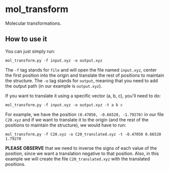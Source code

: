 # mol_transform

Molecular transformations.

## How to use it

You can just simply run:
```
mol_transform.py -f input.xyz -o output.xyz
```
The `-f` tag stands for `file` and will open the file named `input.xyz`, center the first position into the origin and translate the rest of positions to maintain the structure. The `-o` tag stands for `output`, meaning that you need to add the output path (in our example is `output.xyz`).

If you want to translate it using a specific vector (a, b, c), you'll need to do:
```
mol_transform.py -f input.xyz -o output.xyz -t a b c
```

For example, we have the position `(0.47050, -0.66520, -1.79270)` in our file `C20.xyz` and if we want to translate it to the origin (and the rest of the positions to maintain the structure), we would have to run:
```
mol_transform.py -f C20.xyz -o C20_translated.xyz -t -0.47050 0.66520 1.79270
```
**PLEASE OBSERVE** that we need to inverse the signs of each value of the position, since we want a translation negative to that position. Also, in this example we will create the file `C20_translated.xyz` with the translated positions.
